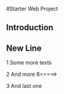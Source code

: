 #Starter Web Project

## Introduction

## New Line


1 Some more texts

2 And more 8=====>


3 And last one